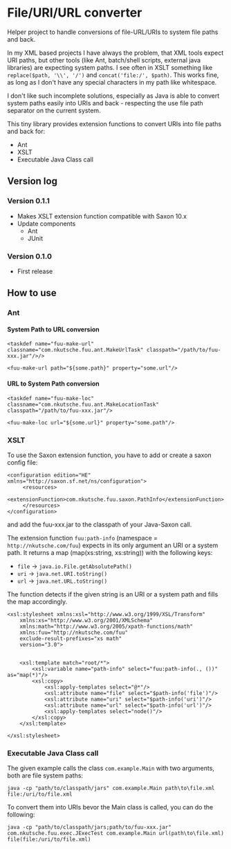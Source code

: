 # File/URI/URL converter

Helper project to handle conversions of file-URL/URIs to system file paths and back.

In my XML based projects I have always the problem, that XML tools expect URI paths, but other tools (like Ant, batch/shell scripts, external java libraries) are expecting system paths. I see often in XSLT something like `replace($path, '\\', '/')` and `concat('file:/', $path)`. This works fine, as long as I don't have any special characters in my path like whitespace.

I don't like such incomplete solutions, especially as Java is able to convert system paths easily into URIs and back - respecting the use file path separator on the current system.

This tiny library provides extension functions to convert URIs into file paths and back for:

* Ant
* XSLT
* Executable Java Class call

## Version log

### Version 0.1.1

* Makes XSLT extension function compatible with Saxon 10.x
* Update components
    * Ant
    * JUnit

### Version 0.1.0

* First release

## How to use

### Ant

#### System Path to URL conversion

```
<taskdef name="fuu-make-url" classname="com.nkutsche.fuu.ant.MakeUrlTask" classpath="/path/to/fuu-xxx.jar"/>/>

<fuu-make-url path="${some.path}" property="some.url"/>
```

#### URL to System Path conversion

```
<taskdef name="fuu-make-loc" classname="com.nkutsche.fuu.ant.MakeLocationTask" classpath="/path/to/fuu-xxx.jar"/>

<fuu-make-loc url="${some.url}" property="some.path"/>
```

### XSLT

To use the Saxon extension function, you have to add or create a saxon config file:

```
<configuration edition="HE" xmlns="http://saxon.sf.net/ns/configuration">
     <resources>
          <extensionFunction>com.nkutsche.fuu.saxon.PathInfo</extensionFunction>
     </resources>
</configuration>
```

and add the fuu-xxx.jar to the classpath of your Java-Saxon call.

The extension function `fuu:path-info` (namespace = `http://nkutsche.com/fuu`) expects in its only argument an URI or a system path. It returns a map (map(xs:string, xs:string)) with the following keys:

* `file` -> `java.io.File.getAbsolutePath()`
* `uri` -> `java.net.URI.toString()`
* `url` -> `java.net.URL.toString()`

The function detects if the given string is an URI or a system path and fills the map accordingly.

```
<xsl:stylesheet xmlns:xsl="http://www.w3.org/1999/XSL/Transform"
    xmlns:xs="http://www.w3.org/2001/XMLSchema"
    xmlns:math="http://www.w3.org/2005/xpath-functions/math"
    xmlns:fuu="http://nkutsche.com/fuu"
    exclude-result-prefixes="xs math"
    version="3.0">
    
    
    <xsl:template match="root/*">
        <xsl:variable name="path-info" select="fuu:path-info(., ())" as="map(*)"/>
        <xsl:copy>
            <xsl:apply-templates select="@*"/>
            <xsl:attribute name="file" select="$path-info('file')"/>
            <xsl:attribute name="uri" select="$path-info('uri')"/>
            <xsl:attribute name="url" select="$path-info('url')"/>
            <xsl:apply-templates select="node()"/>
        </xsl:copy>
    </xsl:template>
    
</xsl:stylesheet>
```

### Executable Java Class call

The given example calls the class `com.example.Main` with two arguments, both are file system paths:

```
java -cp "path/to/classpath/jars" com.example.Main path\to\file.xml file:/uri/to/file.xml 
```

To convert them into URIs bevor the Main class is called, you can do the following:

```
java -cp "path/to/classpath/jars;path/to/fuu-xxx.jar" com.nkutsche.fuu.exec.JExecTest com.example.Main url(path\to\file.xml) file(file:/uri/to/file.xml) 
```
